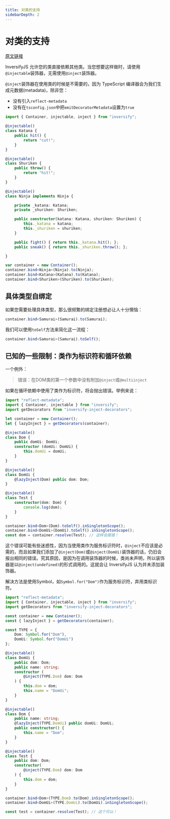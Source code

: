 ```yaml
---
title: 对类的支持
sidebarDepth: 2
---
```


# 对类的支持

[原文链接](https://github.com/inversify/InversifyJS/blob/master/wiki/classes_as_id.md)

InversifyJS 允许您的类直接依赖其他类。当您想要这样做时，请使用`@injectable`装饰器，无需使用`@inject`装饰器。

`@inject`装饰器在使用类的时候是不需要的，因为 TypeScript 编译器会为我们生成元数据(metadata)，除非您：

- 没有引入`reflect-metadata`
- 没有在`tsconfig.json`中把`emitDecoratorMetadata`设置为`true`

```ts
import { Container, injectable, inject } from "inversify";

@injectable()
class Katana {
    public hit() {
        return "cut!";
    }
}

@injectable()
class Shuriken {
    public throw() {
        return "hit!";
    }
}

@injectable()
class Ninja implements Ninja {

    private _katana: Katana;
    private _shuriken: Shuriken;

    public constructor(katana: Katana, shuriken: Shuriken) {
        this._katana = katana;
        this._shuriken = shuriken;
    }

    public fight() { return this._katana.hit(); };
    public sneak() { return this._shuriken.throw(); };

}

var container = new Container();
container.bind<Ninja>(Ninja).to(Ninja);
container.bind<Katana>(Katana).to(Katana);
container.bind<Shuriken>(Shuriken).to(Shuriken);
```

## 具体类型自绑定

如果您需要处理具体类型，那么很频繁的绑定注册想必让人十分懊恼：

```ts
container.bind<Samurai>(Samurai).to(Samurai);
```

我们可以使用`toSelf`方法来简化这一流程：

```ts
container.bind<Samurai>(Samurai).toSelf();
```

## 已知的一些限制：类作为标识符和循环依赖

一个例外：

> 错误：在DOM类的第一个参数中没有附加`@inject`或`@multiinject`

如果在循环依赖中使用了类作为标识符，将会抛出错误。举例来说：

```ts
import "reflect-metadata";
import { Container, injectable } from "inversify";
import getDecorators from "inversify-inject-decorators";

let container = new Container();
let { lazyInject } = getDecorators(container);

@injectable()
class Dom {
    public domUi: DomUi;
    constructor (domUi: DomUi) {
        this.domUi = domUi;
    }
}

@injectable()
class DomUi {
    @lazyInject(Dom) public dom: Dom;
}

@injectable()
class Test {
    constructor(dom: Dom) {
        console.log(dom);
    }
}

container.bind<Dom>(Dom).toSelf().inSingletonScope();
container.bind<DomUi>(DomUi).toSelf().inSingletonScope();
const dom = container.resolve(Test); // 这样会报错！
```

这个错误可能有些迷惑性，因为当使用类作为服务标识符时，`@inject`不应该是必需的，而且如果我们添加了`@inject(Dom)`或`@inject(DomUi)`装饰器的话，仍旧会报出相同的错误。究其原因，是因为在调用装饰器的时候，类尚未声明，所以装饰器是以`@inject(undefined)`的形式调用的。这就会让 InversifyJS 认为并未添加装饰器。

解决方法是使用Symbol，如`Symbol.for("Dom")`作为服务标识符，弃用类标识符。

```ts
import "reflect-metadata";
import { Container, injectable, inject } from "inversify";
import getDecorators from "inversify-inject-decorators";

const container = new Container();
const { lazyInject } = getDecorators(container);

const TYPE = {
    Dom: Symbol.for("Dom"),
    DomUi: Symbol.for("DomUi")
};

@injectable()
class DomUi {
    public dom: Dom;
    public name: string;
    constructor (
        @inject(TYPE.Dom) dom: Dom
    ) {
        this.dom = dom;
        this.name = "DomUi";
    }
}

@injectable()
class Dom {
    public name: string;
    @lazyInject(TYPE.DomUi) public domUi: DomUi;
    public constructor() {
        this.name = "Dom";
    }
}

@injectable()
class Test {
    public dom: Dom;
    constructor(
        @inject(TYPE.Dom) dom: Dom
    ) {
        this.dom = dom;
    }
}

container.bind<Dom>(TYPE.Dom).to(Dom).inSingletonScope();
container.bind<DomUi>(TYPE.DomUi).to(DomUi).inSingletonScope();

const test = container.resolve(Test); // 这个可以！
```